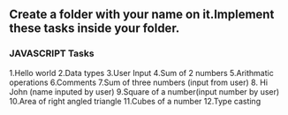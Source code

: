## Create a folder with your name on it.Implement these tasks inside your folder.
### JAVASCRIPT Tasks

1.Hello world
2.Data types
3.User Input
4.Sum of 2 numbers
5.Arithmatic operations
6.Comments
7.Sum of three numbers (input from user)
8. Hi John (name inputed by user)
9.Square of a number(input number by user)
10.Area of right angled triangle
11.Cubes of a number
12.Type casting